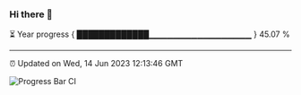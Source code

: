 ### Hi there 👋

⏳ Year progress { █████████████▁▁▁▁▁▁▁▁▁▁▁▁▁▁▁▁▁ } 45.07 %

---

⏰ Updated on Wed, 14 Jun 2023 12:13:46 GMT

![Progress Bar CI](https://github.com/Shyam-Makwana/GitHub-Actions-Demo/workflows/Progress%20Bar%20CI/badge.svg)
